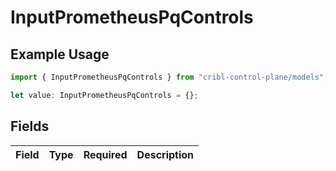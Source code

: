 # InputPrometheusPqControls

## Example Usage

```typescript
import { InputPrometheusPqControls } from "cribl-control-plane/models";

let value: InputPrometheusPqControls = {};
```

## Fields

| Field       | Type        | Required    | Description |
| ----------- | ----------- | ----------- | ----------- |